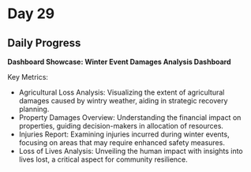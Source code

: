 # Day 29

## Daily Progress

**Dashboard Showcase: Winter Event Damages Analysis Dashboard**

Key Metrics:
- Agricultural Loss Analysis: Visualizing the extent of agricultural damages caused by wintry weather, aiding in strategic recovery planning.
- Property Damages Overview: Understanding the financial impact on properties, guiding decision-makers in allocation of resources.
- Injuries Report: Examining injuries incurred during winter events, focusing on areas that may require enhanced safety measures.
- Loss of Lives Analysis: Unveiling the human impact with insights into lives lost, a critical aspect for community resilience.
